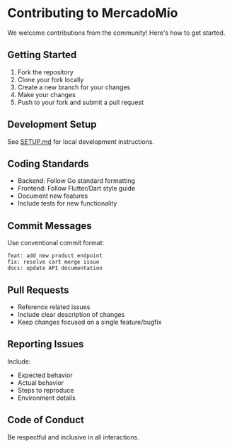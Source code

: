 # Contributing to MercadoMío

We welcome contributions from the community! Here's how to get started.

## Getting Started
1. Fork the repository
2. Clone your fork locally
3. Create a new branch for your changes
4. Make your changes
5. Push to your fork and submit a pull request

## Development Setup
See [SETUP.md](docs/setup.md) for local development instructions.

## Coding Standards
- Backend: Follow Go standard formatting
- Frontend: Follow Flutter/Dart style guide
- Document new features
- Include tests for new functionality

## Commit Messages
Use conventional commit format:
```
feat: add new product endpoint
fix: resolve cart merge issue
docs: update API documentation
```

## Pull Requests
- Reference related issues
- Include clear description of changes
- Keep changes focused on a single feature/bugfix

## Reporting Issues
Include:
- Expected behavior
- Actual behavior
- Steps to reproduce
- Environment details

## Code of Conduct
Be respectful and inclusive in all interactions.
